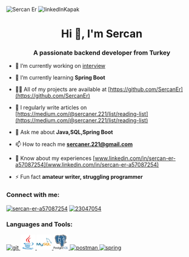 ![Sercan Er](https://github.com/sercaner/sercaner/assets/150553197/732d17bc-34ec-4d98-935f-2022fbfb0809)
![linkedInKapak](https://github.com/sercaner/sercaner/assets/150553197/3152f312-27d0-4b2a-baa8-d21f5a4f61ea)

<h1 align="center">Hi 👋, I'm Sercan</h1>
<h3 align="center">A passionate backend developer from Turkey</h3>

- 🔭 I’m currently working on [interview](https://github.com/SercanEr/interview)

- 🌱 I’m currently learning **Spring Boot**

- 👨‍💻 All of my projects are available at [https://github.com/SercanEr](https://github.com/SercanEr)

- 📝 I regularly write articles on [https://medium.com/@sercaner.221/list/reading-list](https://medium.com/@sercaner.221/list/reading-list)

- 💬 Ask me about **Java,SQL,Spring Boot**

- 📫 How to reach me **sercaner.221@gmail.com**

- 📄 Know about my experiences [www.linkedin.com/in/sercan-er-a57087254](www.linkedin.com/in/sercan-er-a57087254)

- ⚡ Fun fact **amateur writer, struggling programmer**

<h3 align="left">Connect with me:</h3>
<p align="left">
<a href="https://linkedin.com/in/sercan-er-a57087254" target="blank"><img align="center" src="https://raw.githubusercontent.com/rahuldkjain/github-profile-readme-generator/master/src/images/icons/Social/linked-in-alt.svg" alt="sercan-er-a57087254" height="30" width="40" /></a>
<a href="https://stackoverflow.com/users/23047054" target="blank"><img align="center" src="https://raw.githubusercontent.com/rahuldkjain/github-profile-readme-generator/master/src/images/icons/Social/stack-overflow.svg" alt="23047054" height="30" width="40" /></a>
</p>

<h3 align="left">Languages and Tools:</h3>
<p align="left"> <a href="https://git-scm.com/" target="_blank" rel="noreferrer"> <img src="https://www.vectorlogo.zone/logos/git-scm/git-scm-icon.svg" alt="git" width="40" height="40"/> </a> <a href="https://www.java.com" target="_blank" rel="noreferrer"> <img src="https://raw.githubusercontent.com/devicons/devicon/master/icons/java/java-original.svg" alt="java" width="40" height="40"/> </a> <a href="https://www.mysql.com/" target="_blank" rel="noreferrer"> <img src="https://raw.githubusercontent.com/devicons/devicon/master/icons/mysql/mysql-original-wordmark.svg" alt="mysql" width="40" height="40"/> </a> <a href="https://www.postgresql.org" target="_blank" rel="noreferrer"> <img src="https://raw.githubusercontent.com/devicons/devicon/master/icons/postgresql/postgresql-original-wordmark.svg" alt="postgresql" width="40" height="40"/> </a> <a href="https://postman.com" target="_blank" rel="noreferrer"> <img src="https://www.vectorlogo.zone/logos/getpostman/getpostman-icon.svg" alt="postman" width="40" height="40"/> </a> <a href="https://spring.io/" target="_blank" rel="noreferrer"> <img src="https://www.vectorlogo.zone/logos/springio/springio-icon.svg" alt="spring" width="40" height="40"/> </a> </p>
